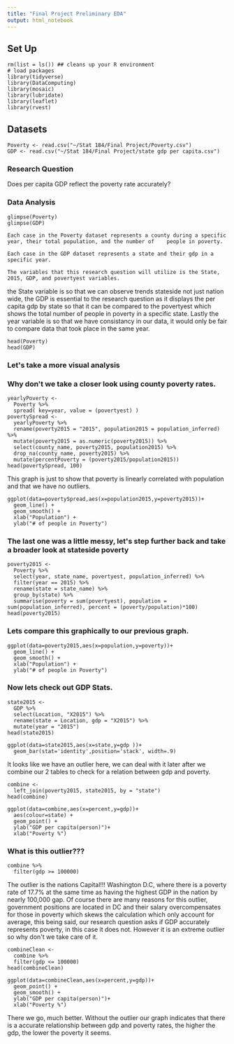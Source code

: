 ```yaml
---
title: "Final Project Preliminary EDA"
output: html_notebook
---
```



## Set Up
```{r}
rm(list = ls()) ## cleans up your R environment
# load packages
library(tidyverse)
library(DataComputing)
library(mosaic)
library(lubridate)
library(leaflet)
library(rvest)
```

## Datasets
```{r}
Poverty <- read.csv("~/Stat 184/Final Project/Poverty.csv")
GDP <- read.csv("~/Stat 184/Final Project/state gdp per capita.csv")
```

### Research Question
Does per capita GDP reflect the poverty rate accurately?

### Data Analysis

```{r}
glimpse(Poverty)
glimpse(GDP)
```

    Each case in the Poverty dataset represents a county during a specific year, their total population, and the number of    people in poverty.

    Each case in the GDP dataset represents a state and their gdp in a specific year.

    The variables that this research question will utilize is the State, 2015, GDP, and povertyest variables.
  the State variable is so that we can observe trends stateside not just nation wide, the GDP is essential to the research    question as it displays the per capita gdp by state so that it can be compared to the povertyest which shows the total
  number of people in poverty in a specific state. Lastly the year variable is so that we have consistancy in our data,
  it would only be fair to compare data that took place in the same year.

```{r}
head(Poverty)
head(GDP)
```

### Let's take a more visual analysis

### Why don't we take a closer look using county poverty rates.
```{r}
yearlyPoverty <-
  Poverty %>%
  spread( key=year, value = (povertyest) )
povertySpread <-
  yearlyPoverty %>%
  rename(poverty2015 = "2015", population2015 = population_inferred) %>%
  mutate(poverty2015 = as.numeric(poverty2015)) %>%
  select(county_name, poverty2015, population2015) %>%
  drop_na(county_name, poverty2015) %>%
  mutate(percentPoverty = (poverty2015/population2015))
head(povertySpread, 100)
```

This graph is just to show that poverty is linearly correlated with population and that we have no outliers.

```{r}
ggplot(data=povertySpread,aes(x=population2015,y=poverty2015))+
  geom_line() +
  geom_smooth() +
  xlab("Population") +
  ylab("# of people in Poverty")
```


### The last one was a little messy, let's step further back and take a broader look at stateside poverty
```{r}
poverty2015 <-
  Poverty %>%
  select(year, state_name, povertyest, population_inferred) %>%
  filter(year == 2015) %>%
  rename(state = state_name) %>%
  group_by(state) %>%
  summarise(poverty = sum(povertyest), population = sum(population_inferred), percent = (poverty/population)*100)
head(poverty2015)
```

### Lets compare this graphically to our previous graph.
```{r}
ggplot(data=poverty2015,aes(x=population,y=poverty))+
  geom_line() +
  geom_smooth() +
  xlab("Population") +
  ylab("# of people in Poverty")
```


### Now lets check out GDP Stats.
```{r}
state2015 <-
  GDP %>%
  select(Location, "X2015") %>%
  rename(state = Location, gdp = "X2015") %>%
  mutate(year = "2015")
head(state2015)
```
```{r}
ggplot(data=state2015,aes(x=state,y=gdp ))+
  geom_bar(stat='identity',position='stack', width=.9)
```
It looks like we have an outlier here, we can deal with it later after we combine our 2 tables to check for a relation between gdp and poverty.

```{r}
combine <-
  left_join(poverty2015, state2015, by = "state")
head(combine)
```
```{r}
ggplot(data=combine,aes(x=percent,y=gdp))+
  aes(colour=state) +
  geom_point() +
  ylab("GDP per capita(person)")+
  xlab("Poverty %")
```
### What is this outlier???

```{r}
combine %>%
  filter(gdp >= 100000)
```

  The outlier is the nations Capital!!! Washington D.C, where there is a poverty rate of 17.7% at the same time as having the highest GDP in the nation by nearly 100,000 gap. Of course there are many reasons for this outlier, government positions are located in DC and their salary overcompensates for those in poverty which skews the calculation which only account for average, this being said, our research question asks if GDP accurately represents poverty, in this case it does not. However it is an extreme outlier so why don't we take care of it.

```{r}
combineClean <-
  combine %>%
  filter(gdp <= 100000)
head(combineClean)
```

```{r}
ggplot(data=combineClean,aes(x=percent,y=gdp))+
  geom_point() +
  geom_smooth() +
  ylab("GDP per capita(person)")+
  xlab("Poverty %")
```
There we go, much better. Without the outlier our graph indicates that there is a accurate relationship between gdp and poverty rates, the higher the gdp, the lower the poverty it seems.

